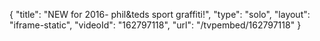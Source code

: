 {
    "title": "NEW for 2016- phil&teds sport graffiti!",
    "type": "solo",
    "layout": "iframe-static",
    "videoId": "162797118",
    "url": "\/tvpembed\/162797118"
}